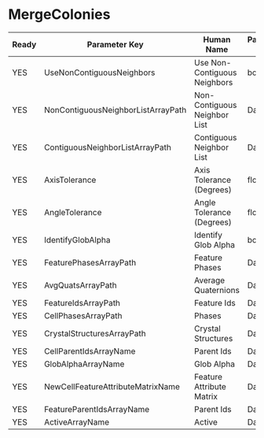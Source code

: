 # MergeColonies

| Ready | Parameter Key | Human Name | Parameter Type | Parameter Class |
|-------|---------------|------------|-----------------|----------------|
| YES | UseNonContiguousNeighbors | Use Non-Contiguous Neighbors | bool | BoolParameter |
| YES | NonContiguousNeighborListArrayPath | Non-Contiguous Neighbor List | DataPath | ArraySelectionParameter |
| YES | ContiguousNeighborListArrayPath | Contiguous Neighbor List | DataPath | ArraySelectionParameter |
| YES | AxisTolerance | Axis Tolerance (Degrees) | float32 | Float32Parameter |
| YES | AngleTolerance | Angle Tolerance (Degrees) | float32 | Float32Parameter |
| YES | IdentifyGlobAlpha | Identify Glob Alpha | bool | BoolParameter |
| YES | FeaturePhasesArrayPath | Feature Phases | DataPath | ArraySelectionParameter |
| YES | AvgQuatsArrayPath | Average Quaternions | DataPath | ArraySelectionParameter |
| YES | FeatureIdsArrayPath | Feature Ids | DataPath | ArraySelectionParameter |
| YES | CellPhasesArrayPath | Phases | DataPath | ArraySelectionParameter |
| YES | CrystalStructuresArrayPath | Crystal Structures | DataPath | ArraySelectionParameter |
| YES | CellParentIdsArrayName | Parent Ids | DataPath | ArrayCreationParameter |
| YES | GlobAlphaArrayName | Glob Alpha | DataPath | ArrayCreationParameter |
| YES | NewCellFeatureAttributeMatrixName | Feature Attribute Matrix | DataPath | ArrayCreationParameter |
| YES | FeatureParentIdsArrayName | Parent Ids | DataPath | ArrayCreationParameter |
| YES | ActiveArrayName | Active | DataPath | ArrayCreationParameter |
